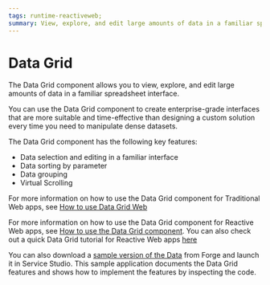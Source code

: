 ```yaml
---
tags: runtime-reactiveweb;
summary: View, explore, and edit large amounts of data in a familiar spreadsheet interface with the Data Grid component for Reactive Web apps.
---
```


# Data Grid

The Data Grid component allows you to view, explore, and edit large amounts of data in a familiar spreadsheet interface.

You can use the Data Grid component to create enterprise-grade interfaces that are more suitable and time-effective than designing a custom solution every time you need to manipulate dense datasets.  

The Data Grid component has the following key features: 

* Data selection and editing in a familiar interface 
* Data sorting by parameter 
* Data grouping 
* Virtual Scrolling 

For more information on how to use the Data Grid component for Traditional Web apps, see [How to use Data Grid Web](faq.md)

For more information on how to use the Data Grid component for Reactive Web apps, see [How to use the Data Grid component](how-to-view-data.md). You can also check out a quick Data Grid tutorial for Reactive Web apps [here](https://www.youtube.com/watch?v=OFXOPrkRlrI)

You can also download a [sample version of the Data](https://www.outsystems.com/forge/component-overview/9765/data-grid-sample-reactive) from Forge and launch it in Service Studio. This sample application documents the Data Grid features and shows how to implement the features by inspecting the code. 

